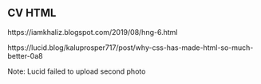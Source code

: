 ## CV HTML

<p>https://iamkhaliz.blogspot.com/2019/08/hng-6.html</p>

<p>https://lucid.blog/kaluprosper717/post/why-css-has-made-html-so-much-better-0a8</p>

<p>Note: Lucid failed to upload second photo</p>
